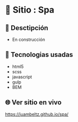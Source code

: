 # 📛 Sitio : Spa 

## 📰 Desctipción
- En construcción

## 🧠 Tecnologias usadas
- html5
- scss
- javascript
- gulp
- BEM

## 🌐 Ver sitio en vivo
https://juambeltz.github.io/spa/
